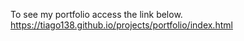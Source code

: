 To see my portfolio access the link below.
https://tiago138.github.io/projects/portfolio/index.html
